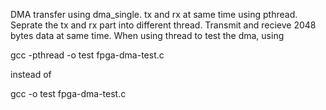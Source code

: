 DMA transfer using dma_single. tx and rx at same time using pthread. Seprate the tx and rx part into different thread. Transmit and recieve 2048 bytes data at same time. When using thread to test the dma, using 


gcc -pthread -o test fpga-dma-test.c 


instead of 


gcc -o test fpga-dma-test.c
